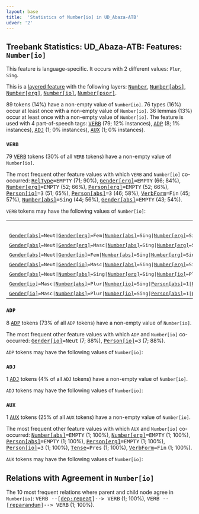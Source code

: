 ```yaml
---
layout: base
title:  'Statistics of Number[io] in UD_Abaza-ATB'
udver: '2'
---
```


## Treebank Statistics: UD_Abaza-ATB: Features: `Number[io]`

This feature is language-specific.
It occurs with 2 different values: `Plur`, `Sing`.

This is a <a href="../../u/overview/feat-layers.html">layered feature</a> with the following layers: <tt><a href="abq_atb-feat-Number.html">Number</a></tt>, <tt><a href="abq_atb-feat-Number-abs.html">Number[abs]</a></tt>, <tt><a href="abq_atb-feat-Number-erg.html">Number[erg]</a></tt>, <tt><a href="abq_atb-feat-Number-io.html">Number[io]</a></tt>, <tt><a href="abq_atb-feat-Number-psor.html">Number[psor]</a></tt>.

89 tokens (14%) have a non-empty value of `Number[io]`.
76 types (16%) occur at least once with a non-empty value of `Number[io]`.
36 lemmas (13%) occur at least once with a non-empty value of `Number[io]`.
The feature is used with 4 part-of-speech tags: <tt><a href="abq_atb-pos-VERB.html">VERB</a></tt> (79; 12% instances), <tt><a href="abq_atb-pos-ADP.html">ADP</a></tt> (8; 1% instances), <tt><a href="abq_atb-pos-ADJ.html">ADJ</a></tt> (1; 0% instances), <tt><a href="abq_atb-pos-AUX.html">AUX</a></tt> (1; 0% instances).

### `VERB`

79 <tt><a href="abq_atb-pos-VERB.html">VERB</a></tt> tokens (30% of all `VERB` tokens) have a non-empty value of `Number[io]`.

The most frequent other feature values with which `VERB` and `Number[io]` co-occurred: <tt><a href="abq_atb-feat-RelType.html">RelType</a></tt><tt>=EMPTY</tt> (71; 90%), <tt><a href="abq_atb-feat-Gender-erg.html">Gender[erg]</a></tt><tt>=EMPTY</tt> (66; 84%), <tt><a href="abq_atb-feat-Number-erg.html">Number[erg]</a></tt><tt>=EMPTY</tt> (52; 66%), <tt><a href="abq_atb-feat-Person-erg.html">Person[erg]</a></tt><tt>=EMPTY</tt> (52; 66%), <tt><a href="abq_atb-feat-Person-io.html">Person[io]</a></tt><tt>=3</tt> (51; 65%), <tt><a href="abq_atb-feat-Person-abs.html">Person[abs]</a></tt><tt>=3</tt> (46; 58%), <tt><a href="abq_atb-feat-VerbForm.html">VerbForm</a></tt><tt>=Fin</tt> (45; 57%), <tt><a href="abq_atb-feat-Number-abs.html">Number[abs]</a></tt><tt>=Sing</tt> (44; 56%), <tt><a href="abq_atb-feat-Gender-abs.html">Gender[abs]</a></tt><tt>=EMPTY</tt> (43; 54%).

`VERB` tokens may have the following values of `Number[io]`:


<table>
  <tr><th>Paradigm <i>хIвара</i></th><th><tt>Plur</tt></th><th><tt>Sing</tt></th></tr>
  <tr><td><tt><tt><a href="abq_atb-feat-Gender-abs.html">Gender[abs]</a></tt><tt>=Neut</tt>|<tt><a href="abq_atb-feat-Gender-erg.html">Gender[erg]</a></tt><tt>=Fem</tt>|<tt><a href="abq_atb-feat-Number-abs.html">Number[abs]</a></tt><tt>=Sing</tt>|<tt><a href="abq_atb-feat-Number-erg.html">Number[erg]</a></tt><tt>=Sing</tt>|<tt><a href="abq_atb-feat-Number-io.html">Number[io]</a></tt><tt>=Plur</tt>|<tt><a href="abq_atb-feat-Person-abs.html">Person[abs]</a></tt><tt>=3</tt>|<tt><a href="abq_atb-feat-Person-erg.html">Person[erg]</a></tt><tt>=2</tt>|<tt><a href="abq_atb-feat-Person-io.html">Person[io]</a></tt><tt>=3</tt>|<tt><a href="abq_atb-feat-Polarity.html">Polarity</a></tt><tt>=Neg</tt></tt></td><td><em>йрабымхIвума</em></td><td></td></tr>
  <tr><td><tt><tt><a href="abq_atb-feat-Gender-abs.html">Gender[abs]</a></tt><tt>=Neut</tt>|<tt><a href="abq_atb-feat-Gender-erg.html">Gender[erg]</a></tt><tt>=Masc</tt>|<tt><a href="abq_atb-feat-Number-abs.html">Number[abs]</a></tt><tt>=Sing</tt>|<tt><a href="abq_atb-feat-Number-erg.html">Number[erg]</a></tt><tt>=Sing</tt>|<tt><a href="abq_atb-feat-Number-io.html">Number[io]</a></tt><tt>=Sing</tt>|<tt><a href="abq_atb-feat-Person-abs.html">Person[abs]</a></tt><tt>=3</tt>|<tt><a href="abq_atb-feat-Person-erg.html">Person[erg]</a></tt><tt>=3</tt>|<tt><a href="abq_atb-feat-Person-io.html">Person[io]</a></tt><tt>=1</tt>|<tt><a href="abq_atb-feat-Tense.html">Tense</a></tt><tt>=Imp</tt>|<tt><a href="abq_atb-feat-VerbForm.html">VerbForm</a></tt><tt>=Fin</tt></tt></td><td></td><td><em>йгIасайхIвлун</em></td></tr>
  <tr><td><tt><tt><a href="abq_atb-feat-Gender-abs.html">Gender[abs]</a></tt><tt>=Neut</tt>|<tt><a href="abq_atb-feat-Gender-io.html">Gender[io]</a></tt><tt>=Fem</tt>|<tt><a href="abq_atb-feat-Number-abs.html">Number[abs]</a></tt><tt>=Sing</tt>|<tt><a href="abq_atb-feat-Number-erg.html">Number[erg]</a></tt><tt>=Sing</tt>|<tt><a href="abq_atb-feat-Number-io.html">Number[io]</a></tt><tt>=Sing</tt>|<tt><a href="abq_atb-feat-Person-abs.html">Person[abs]</a></tt><tt>=3</tt>|<tt><a href="abq_atb-feat-Person-erg.html">Person[erg]</a></tt><tt>=1</tt>|<tt><a href="abq_atb-feat-Person-io.html">Person[io]</a></tt><tt>=3</tt>|<tt><a href="abq_atb-feat-Tense.html">Tense</a></tt><tt>=Aor</tt>|<tt><a href="abq_atb-feat-VerbForm.html">VerbForm</a></tt><tt>=Fin</tt></tt></td><td></td><td><em>йласхIвд</em></td></tr>
  <tr><td><tt><tt><a href="abq_atb-feat-Gender-abs.html">Gender[abs]</a></tt><tt>=Neut</tt>|<tt><a href="abq_atb-feat-Gender-io.html">Gender[io]</a></tt><tt>=Masc</tt>|<tt><a href="abq_atb-feat-Number-abs.html">Number[abs]</a></tt><tt>=Sing</tt>|<tt><a href="abq_atb-feat-Number-erg.html">Number[erg]</a></tt><tt>=Sing</tt>|<tt><a href="abq_atb-feat-Number-io.html">Number[io]</a></tt><tt>=Sing</tt>|<tt><a href="abq_atb-feat-Person-abs.html">Person[abs]</a></tt><tt>=3</tt>|<tt><a href="abq_atb-feat-Person-erg.html">Person[erg]</a></tt><tt>=1</tt>|<tt><a href="abq_atb-feat-Person-io.html">Person[io]</a></tt><tt>=3</tt>|<tt><a href="abq_atb-feat-Tense.html">Tense</a></tt><tt>=Fut2</tt>|<tt><a href="abq_atb-feat-VerbForm.html">VerbForm</a></tt><tt>=Fin</tt></tt></td><td></td><td><em>йшвызйасхIвпI</em></td></tr>
  <tr><td><tt><tt><a href="abq_atb-feat-Gender-abs.html">Gender[abs]</a></tt><tt>=Neut</tt>|<tt><a href="abq_atb-feat-Number-abs.html">Number[abs]</a></tt><tt>=Sing</tt>|<tt><a href="abq_atb-feat-Number-erg.html">Number[erg]</a></tt><tt>=Sing</tt>|<tt><a href="abq_atb-feat-Number-io.html">Number[io]</a></tt><tt>=Plur</tt>|<tt><a href="abq_atb-feat-Person-abs.html">Person[abs]</a></tt><tt>=3</tt>|<tt><a href="abq_atb-feat-Person-erg.html">Person[erg]</a></tt><tt>=1</tt>|<tt><a href="abq_atb-feat-Person-io.html">Person[io]</a></tt><tt>=2</tt>|<tt><a href="abq_atb-feat-VerbForm.html">VerbForm</a></tt><tt>=Conv</tt></tt></td><td><em>йшвасхIвырныс</em></td><td></td></tr>
  <tr><td><tt><tt><a href="abq_atb-feat-Gender-io.html">Gender[io]</a></tt><tt>=Masc</tt>|<tt><a href="abq_atb-feat-Number-abs.html">Number[abs]</a></tt><tt>=Plur</tt>|<tt><a href="abq_atb-feat-Number-io.html">Number[io]</a></tt><tt>=Sing</tt>|<tt><a href="abq_atb-feat-Person-abs.html">Person[abs]</a></tt><tt>=1</tt>|<tt><a href="abq_atb-feat-Person-io.html">Person[io]</a></tt><tt>=3</tt></tt></td><td></td><td><em>хIйыхIвата</em></td></tr>
  <tr><td><tt><tt><a href="abq_atb-feat-Gender-io.html">Gender[io]</a></tt><tt>=Masc</tt>|<tt><a href="abq_atb-feat-Number-abs.html">Number[abs]</a></tt><tt>=Plur</tt>|<tt><a href="abq_atb-feat-Number-io.html">Number[io]</a></tt><tt>=Sing</tt>|<tt><a href="abq_atb-feat-Person-abs.html">Person[abs]</a></tt><tt>=1</tt>|<tt><a href="abq_atb-feat-Person-io.html">Person[io]</a></tt><tt>=3</tt>|<tt><a href="abq_atb-feat-Tense.html">Tense</a></tt><tt>=Subj</tt>|<tt><a href="abq_atb-feat-VerbForm.html">VerbForm</a></tt><tt>=Fin</tt></tt></td><td></td><td><em>хIйыхIвушын</em></td></tr>
</table>

### `ADP`

8 <tt><a href="abq_atb-pos-ADP.html">ADP</a></tt> tokens (73% of all `ADP` tokens) have a non-empty value of `Number[io]`.

The most frequent other feature values with which `ADP` and `Number[io]` co-occurred: <tt><a href="abq_atb-feat-Gender-io.html">Gender[io]</a></tt><tt>=Neut</tt> (7; 88%), <tt><a href="abq_atb-feat-Person-io.html">Person[io]</a></tt><tt>=3</tt> (7; 88%).

`ADP` tokens may have the following values of `Number[io]`:


### `ADJ`

1 <tt><a href="abq_atb-pos-ADJ.html">ADJ</a></tt> tokens (4% of all `ADJ` tokens) have a non-empty value of `Number[io]`.

`ADJ` tokens may have the following values of `Number[io]`:


### `AUX`

1 <tt><a href="abq_atb-pos-AUX.html">AUX</a></tt> tokens (25% of all `AUX` tokens) have a non-empty value of `Number[io]`.

The most frequent other feature values with which `AUX` and `Number[io]` co-occurred: <tt><a href="abq_atb-feat-Number-abs.html">Number[abs]</a></tt><tt>=EMPTY</tt> (1; 100%), <tt><a href="abq_atb-feat-Number-erg.html">Number[erg]</a></tt><tt>=EMPTY</tt> (1; 100%), <tt><a href="abq_atb-feat-Person-abs.html">Person[abs]</a></tt><tt>=EMPTY</tt> (1; 100%), <tt><a href="abq_atb-feat-Person-erg.html">Person[erg]</a></tt><tt>=EMPTY</tt> (1; 100%), <tt><a href="abq_atb-feat-Person-io.html">Person[io]</a></tt><tt>=3</tt> (1; 100%), <tt><a href="abq_atb-feat-Tense.html">Tense</a></tt><tt>=Pres</tt> (1; 100%), <tt><a href="abq_atb-feat-VerbForm.html">VerbForm</a></tt><tt>=Fin</tt> (1; 100%).

`AUX` tokens may have the following values of `Number[io]`:


## Relations with Agreement in `Number[io]`

The 10 most frequent relations where parent and child node agree in `Number[io]`:
<tt>VERB --[<tt><a href="abq_atb-dep-dep-repeat.html">dep:repeat</a></tt>]--> VERB</tt> (1; 100%),
<tt>VERB --[<tt><a href="abq_atb-dep-reparandum.html">reparandum</a></tt>]--> VERB</tt> (1; 100%).

